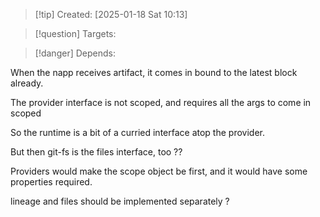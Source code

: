 
>[!tip] Created: [2025-01-18 Sat 10:13]

>[!question] Targets: 

>[!danger] Depends: 

When the napp receives artifact, it comes in bound to the latest block already.

The provider interface is not scoped, and requires all the args to come in scoped

So the runtime is a bit of a curried interface atop the provider.

But then git-fs is the files interface, too ??

Providers would make the scope object be first, and it would have some properties required.

lineage and files should be implemented separately ?